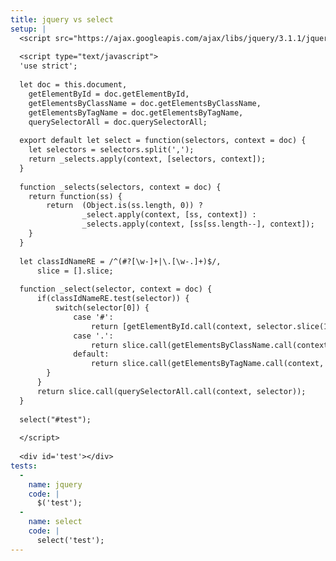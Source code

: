 ```yaml
---
title: jquery vs select
setup: |
  <script src="https://ajax.googleapis.com/ajax/libs/jquery/3.1.1/jquery.min.js"></script>
  
  <script type="text/javascript">
  'use strict';
  
  let doc = this.document,
  	getElementById = doc.getElementById,
  	getElementsByClassName = doc.getElementsByClassName,
  	getElementsByTagName = doc.getElementsByTagName,
  	querySelectorAll = doc.querySelectorAll;
  
  export default let select = function(selectors, context = doc) {
  	let selectors = selectors.split(',');
  	return _selects.apply(context, [selectors, context]);
  }
  
  function _selects(selectors, context = doc) {
  	return function(ss) {
  		return	(Object.is(ss.length, 0)) ?
  				_select.apply(context, [ss, context]) :
  				_selects.apply(context, [ss[ss.length--], context]);
  	}
  }
  
  let classIdNameRE = /^(#?[\w-]+|\.[\w-.]+)$/, 
      slice = [].slice;
  
  function _select(selector, context = doc) {
      if(classIdNameRE.test(selector)) {
          switch(selector[0]) {
              case '#':
                  return [getElementById.call(context, selector.slice(1))];
              case '.':
                  return slice.call(getElementsByClassName.call(context, selector.slice(1)));
              default:
                  return slice.call(getElementsByTagName.call(context, selector));
  		}
      }
      return slice.call(querySelectorAll.call(context, selector));
  }
  
  select("#test");
  
  </script>
  
  <div id='test'></div>
tests:
  -
    name: jquery
    code: |
      $('test');
  -
    name: select
    code: |
      select('test');
---
```


